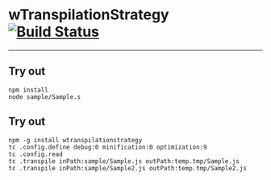 
# wTranspilationStrategy [![Build Status](https://travis-ci.org/Wandalen/wTranspilationStrategy.svg?branch=master)](https://travis-ci.org/Wandalen/wTranspilationStrategy)

___

## Try out
```
npm install
node sample/Sample.s
```

## Try out
```
npm -g install wtranspilationstrategy
tc .config.define debug:0 minification:0 optimization:9
tc .config.read
tc .transpile inPath:sample/Sample.js outPath:temp.tmp/Sample.js
tc .transpile inPath:sample/Sample2.js outPath:temp.tmp/Sample2.js
```

